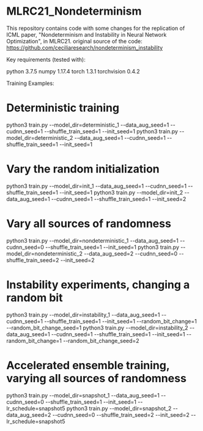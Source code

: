 # MLRC21_Nondeterminism

This repository contains code with some changes for the replication of ICML paper, "Nondeterminism and Instability in Neural Network Optimization", in MLRC21. 
original source of the code: https://github.com/ceciliaresearch/nondeterminism_instability 

Key requirements (tested with):

python 3.7.5
numpy 1.17.4
torch 1.3.1
torchvision 0.4.2


Training Examples:

# Deterministic training
python3 train.py --model_dir=deterministic_1 --data_aug_seed=1 --cudnn_seed=1 --shuffle_train_seed=1 --init_seed=1
python3 train.py --model_dir=deterministic_2 --data_aug_seed=1 --cudnn_seed=1 --shuffle_train_seed=1 --init_seed=1

# Vary the random initialization
python3 train.py --model_dir=init_1 --data_aug_seed=1 --cudnn_seed=1 --shuffle_train_seed=1 --init_seed=1
python3 train.py --model_dir=init_2 --data_aug_seed=1 --cudnn_seed=1 --shuffle_train_seed=1 --init_seed=2

# Vary all sources of randomness
python3 train.py --model_dir=nondeterministic_1 --data_aug_seed=1 --cudnn_seed=0 --shuffle_train_seed=1 --init_seed=1
python3 train.py --model_dir=nondeterministic_2 --data_aug_seed=2 --cudnn_seed=0 --shuffle_train_seed=2 --init_seed=2

# Instability experiments, changing a random bit
python3 train.py --model_dir=instability_1 --data_aug_seed=1 --cudnn_seed=1 --shuffle_train_seed=1 --init_seed=1 --random_bit_change=1 --random_bit_change_seed=1
python3 train.py --model_dir=instability_2 --data_aug_seed=1 --cudnn_seed=1 --shuffle_train_seed=1 --init_seed=1 --random_bit_change=1 --random_bit_change_seed=2

# Accelerated ensemble training, varying all sources of randomness
python3 train.py --model_dir=snapshot_1 --data_aug_seed=1 --cudnn_seed=0 --shuffle_train_seed=1 --init_seed=1 --lr_schedule=snapshot5
python3 train.py --model_dir=snapshot_2 --data_aug_seed=2 --cudnn_seed=0 --shuffle_train_seed=2 --init_seed=2 --lr_schedule=snapshot5
